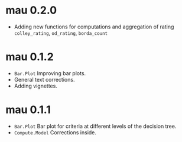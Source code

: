 # mau 0.2.0
* Adding new functions for computations and aggregation of rating `colley_rating`, `od_rating`, 
  `borda_count`

# mau 0.1.2

* `Bar.Plot` Improving bar plots.
* General text corrections.
* Adding vignettes.

# mau 0.1.1

* `Bar.Plot` Bar plot for criteria at different levels of the decision tree.
* `Compute.Model` Corrections inside.